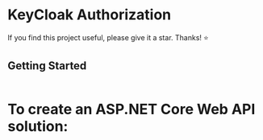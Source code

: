 ﻿# KeyCloak Authorization


If you find this project useful, please give it a star. Thanks! ⭐

## Getting Started


```bash

```


# To create an ASP.NET Core Web API solution:

```bash

```
